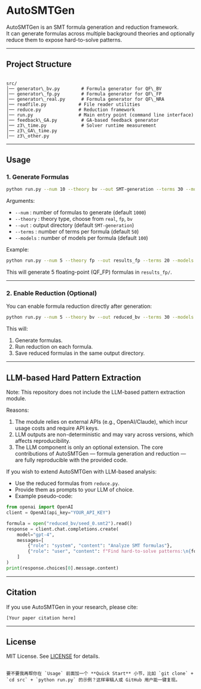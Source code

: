 
# AutoSMTGen

AutoSMTGen is an SMT formula generation and reduction framework.  
It can generate formulas across multiple background theories and optionally reduce them to expose hard-to-solve patterns.  

---

## Project Structure

```

src/
│── generator\_bv.py        # Formula generator for QF\_BV
│── generator\_fp.py        # Formula generator for QF\_FP
│── generator\_real.py      # Formula generator for QF\_NRA
│── readfile.py            # File reader utilities
│── reduce.py              # Reduction framework
│── run.py                 # Main entry point (command line interface)
│── feedback\_GA.py         # GA-based feedback generator
│── z3\_time.py             # Solver runtime measurement
│── z3\_GA\_time.py
│── z3\_other.py

````

---

## Usage

### 1. Generate Formulas

```bash
python run.py --num 10 --theory bv --out SMT-generation --terms 30 --models 100
````

Arguments:

* `--num` : number of formulas to generate (default `1000`)
* `--theory` : theory type, choose from `real`, `fp`, `bv`
* `--out` : output directory (default `SMT-generation`)
* `--terms` : number of terms per formula (default `50`)
* `--models` : number of models per formula (default `100`)

Example:

```bash
python run.py --num 5 --theory fp --out results_fp --terms 20 --models 50
```

This will generate 5 floating-point (QF\_FP) formulas in `results_fp/`.

---

### 2. Enable Reduction (Optional)

You can enable formula reduction directly after generation:

```bash
python run.py --num 5 --theory bv --out reduced_bv --terms 30 --models 100 --reduce
```

This will:

1. Generate formulas.
2. Run reduction on each formula.
3. Save reduced formulas in the same output directory.

---

## LLM-based Hard Pattern Extraction

Note: This repository does not include the LLM-based pattern extraction module.

Reasons:

1. The module relies on external APIs (e.g., OpenAI/Claude), which incur usage costs and require API keys.
2. LLM outputs are non-deterministic and may vary across versions, which affects reproducibility.
3. The LLM component is only an optional extension. The core contributions of AutoSMTGen — formula generation and reduction — are fully reproducible with the provided code.

If you wish to extend AutoSMTGen with LLM-based analysis:

* Use the reduced formulas from `reduce.py`.
* Provide them as prompts to your LLM of choice.
* Example pseudo-code:

```python
from openai import OpenAI
client = OpenAI(api_key="YOUR_API_KEY")

formula = open("reduced_bv/seed_0.smt2").read()
response = client.chat.completions.create(
    model="gpt-4",
    messages=[
        {"role": "system", "content": "Analyze SMT formulas"},
        {"role": "user", "content": f"Find hard-to-solve patterns:\n{formula}"}
    ]
)
print(response.choices[0].message.content)
```

---

## Citation

If you use AutoSMTGen in your research, please cite:

```
[Your paper citation here]
```

---

## License

MIT License. See [LICENSE](LICENSE) for details.

```

要不要我再帮你在 `Usage` 前面加一个 **Quick Start** 小节，比如 `git clone` + `cd src` + `python run.py` 的示例？这样审稿人或 GitHub 用户能一键复现。
```
